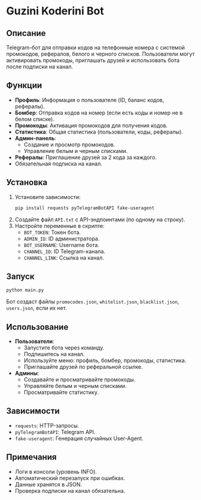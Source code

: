 
# Guzini Koderini Bot

## Описание
Telegram-бот для отправки кодов на телефонные номера с системой промокодов, рефералов, белого и черного списков. Пользователи могут активировать промокоды, приглашать друзей и использовать бота после подписки на канал.

## Функции
- **Профиль**: Информация о пользователе (ID, баланс кодов, рефералы).
- **Бомбер**: Отправка кодов на номер (если есть коды и номер не в белом списке).
- **Промокоды**: Активация промокодов для получения кодов.
- **Статистика**: Общая статистика (пользователи, коды, рефералы).
- **Админ-панель**:
  - Создание и просмотр промокодов.
  - Управление белым и черным списками.
- **Рефералы**: Приглашение друзей за 2 кода за каждого.
- Обязательная подписка на канал.

## Установка
1. Установите зависимости:
   ```bash
   pip install requests pyTelegramBotAPI fake-useragent
   ```
2. Создайте файл `API.txt` с API-эндпоинтами (по одному на строку).
3. Настройте переменные в скрипте:
   - `BOT_TOKEN`: Токен бота.
   - `ADMIN_ID`: ID администратора.
   - `BOT_USERNAME`: Username бота.
   - `CHANNEL_ID`: ID Telegram-канала.
   - `CHANNEL_LINK`: Ссылка на канал.

## Запуск
```bash
python main.py
```
Бот создаст файлы `promocodes.json`, `whitelist.json`, `blacklist.json`, `users.json`, если их нет.

## Использование
- **Пользователи**: 
  - Запустите бота через команду.
  - Подпишитесь на канал.
  - Используйте меню: профиль, бомбер, промокоды, статистика.
  - Приглашайте друзей по реферальной ссылке.
- **Админы**:
  - Создавайте и просматривайте промокоды.
  - Управляйте белым и черным списками.
  - Просматривайте статистику.

## Зависимости
- `requests`: HTTP-запросы.
- `pyTelegramBotAPI`: Telegram API.
- `fake-useragent`: Генерация случайных User-Agent.

## Примечания
- Логи в консоли (уровень INFO).
- Автоматический перезапуск при ошибках.
- Данные хранятся в JSON.
- Проверка подписки на канал обязательна.
